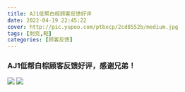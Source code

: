 ```yaml
---
title: AJ1低帮白棕顾客反馈好评
date: 2022-04-19 22:45:22
cover: http://pic.yupoo.com/ptbxcp/2cd8552b/medium.jpg
tags: [耐克,鞋]
categories: [顾客反馈]
---
```


###  AJ1低帮白棕顾客反馈好评，感谢兄弟！
![](http://pic.yupoo.com/ptbxcp/92e978bd/1c9eb271.jpg)
![](http://pic.yupoo.com/ptbxcp/2cd8552b/0b1ab72f.jpg)
